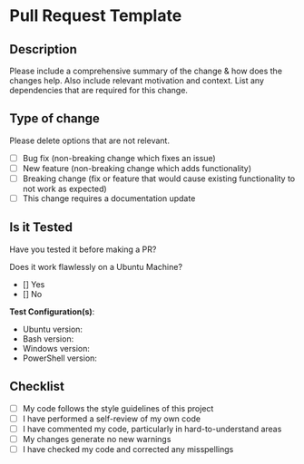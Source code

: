 # Pull Request Template

## Description

Please include a comprehensive summary of the change & how does the changes help. Also include relevant motivation and context. List any dependencies that are required for this change.

## Type of change

Please delete options that are not relevant.

- [ ] Bug fix (non-breaking change which fixes an issue)
- [ ] New feature (non-breaking change which adds functionality)
- [ ] Breaking change (fix or feature that would cause existing functionality to not work as expected)
- [ ] This change requires a documentation update

## Is it Tested

Have you tested it before making a PR?

Does it work flawlessly on a Ubuntu Machine?

- [] Yes
- [] No

**Test Configuration(s)**:

- Ubuntu version:
- Bash version:
- Windows version:
- PowerShell version:

## Checklist

- [ ] My code follows the style guidelines of this project
- [ ] I have performed a self-review of my own code
- [ ] I have commented my code, particularly in hard-to-understand areas
- [ ] My changes generate no new warnings
- [ ] I have checked my code and corrected any misspellings
